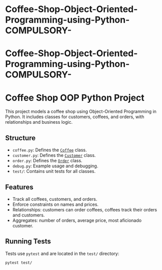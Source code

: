 # Coffee-Shop-Object-Oriented-Programming-using-Python-COMPULSORY-
# Coffee-Shop-Object-Oriented-Programming-using-Python-COMPULSORY-
# Coffee Shop OOP Python Project

This project models a coffee shop using Object-Oriented Programming in Python. It includes classes for customers, coffees, and orders, with relationships and business logic.

## Structure

- `coffee.py`: Defines the [`Coffee`](coffee.py) class.
- `customer.py`: Defines the [`Customer`](customer.py) class.
- `order.py`: Defines the [`Order`](order.py) class.
- `debug.py`: Example usage and debugging.
- `test/`: Contains unit tests for all classes.

## Features

- Track all coffees, customers, and orders.
- Enforce constraints on names and prices.
- Relationships: customers can order coffees, coffees track their orders and customers.
- Aggregates: number of orders, average price, most aficionado customer.

## Running Tests

Tests use `pytest` and are located in the `test/` directory:
```sh
pytest test/